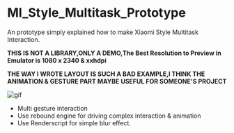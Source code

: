 # MI_Style_Multitask_Prototype
An prototype simply explained how to make Xiaomi Style Multitask Interaction.

**THIS IS NOT A LIBRARY,ONLY A DEMO,The Best Resolution to Preview in Emulator is 1080 x 2340 & xxhdpi**

**THE WAY I WROTE LAYOUT IS SUCH A BAD EXAMPLE,I THINK THE ANIMATION & GESTURE PART MAYBE USEFUL FOR SOMEONE'S PROJECT**

![gif](https://github.com/MartinRGB/MIUIStyle_Multitask_Prototype/blob/master/art/art_real.gif?raw=true)

- Multi gesture interaction
- Use rebound engine for driving complex interaction & animation
- Use Renderscript for simple blur effect.

